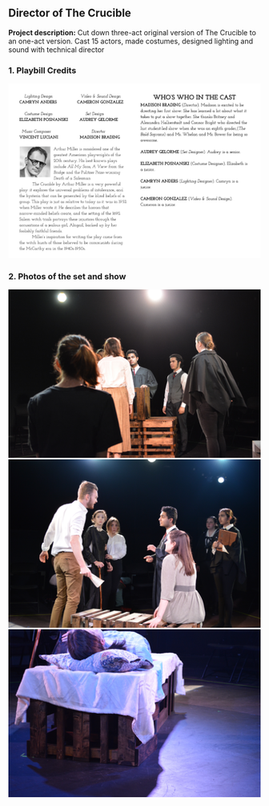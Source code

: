## Director of The Crucible

**Project description:** Cut down three-act original version of The Crucible to an one-act version. Cast 15 actors, made costumes, designed lighting and sound with technical director

### 1. Playbill Credits

<img src="images/Screen Shot 2020-12-22 at 3.42.21 PM.png"/>


### 2. Photos of the set and show

<img src="images/DSC_0023.jpg"/>
<img src="images/DSC_0093.jpg"/>
<img src="images/DSC_1644.jpg"/>
